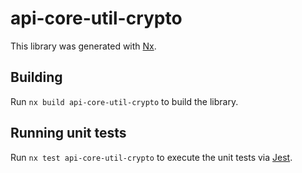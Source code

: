 # api-core-util-crypto

This library was generated with [Nx](https://nx.dev).

## Building

Run `nx build api-core-util-crypto` to build the library.

## Running unit tests

Run `nx test api-core-util-crypto` to execute the unit tests via [Jest](https://jestjs.io).
